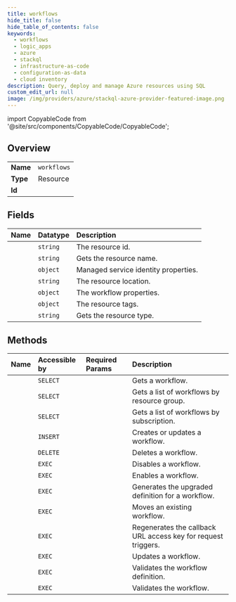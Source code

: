 ```yaml
---
title: workflows
hide_title: false
hide_table_of_contents: false
keywords:
  - workflows
  - logic_apps
  - azure    
  - stackql
  - infrastructure-as-code
  - configuration-as-data
  - cloud inventory
description: Query, deploy and manage Azure resources using SQL
custom_edit_url: null
image: /img/providers/azure/stackql-azure-provider-featured-image.png
---
```


import CopyableCode from '@site/src/components/CopyableCode/CopyableCode';




## Overview
<table><tbody>
<tr><td><b>Name</b></td><td><code>workflows</code></td></tr>
<tr><td><b>Type</b></td><td>Resource</td></tr>
<tr><td><b>Id</b></td><td><CopyableCode code="azure.logic_apps.workflows" /></td></tr>
</tbody></table>

## Fields
| Name | Datatype | Description |
|:-----|:---------|:------------|
| <CopyableCode code="id" /> | `string` | The resource id. |
| <CopyableCode code="name" /> | `string` | Gets the resource name. |
| <CopyableCode code="identity" /> | `object` | Managed service identity properties. |
| <CopyableCode code="location" /> | `string` | The resource location. |
| <CopyableCode code="properties" /> | `object` | The workflow properties. |
| <CopyableCode code="tags" /> | `object` | The resource tags. |
| <CopyableCode code="type" /> | `string` | Gets the resource type. |
## Methods
| Name | Accessible by | Required Params | Description |
|:-----|:--------------|:----------------|:------------|
| <CopyableCode code="get" /> | `SELECT` | <CopyableCode code="api-version, resourceGroupName, subscriptionId, workflowName" /> | Gets a workflow. |
| <CopyableCode code="list_by_resource_group" /> | `SELECT` | <CopyableCode code="api-version, resourceGroupName, subscriptionId" /> | Gets a list of workflows by resource group. |
| <CopyableCode code="list_by_subscription" /> | `SELECT` | <CopyableCode code="api-version, subscriptionId" /> | Gets a list of workflows by subscription. |
| <CopyableCode code="create_or_update" /> | `INSERT` | <CopyableCode code="api-version, resourceGroupName, subscriptionId, workflowName" /> | Creates or updates a workflow. |
| <CopyableCode code="delete" /> | `DELETE` | <CopyableCode code="api-version, resourceGroupName, subscriptionId, workflowName" /> | Deletes a workflow. |
| <CopyableCode code="disable" /> | `EXEC` | <CopyableCode code="api-version, resourceGroupName, subscriptionId, workflowName" /> | Disables a workflow. |
| <CopyableCode code="enable" /> | `EXEC` | <CopyableCode code="api-version, resourceGroupName, subscriptionId, workflowName" /> | Enables a workflow. |
| <CopyableCode code="generate_upgraded_definition" /> | `EXEC` | <CopyableCode code="api-version, resourceGroupName, subscriptionId, workflowName" /> | Generates the upgraded definition for a workflow. |
| <CopyableCode code="move" /> | `EXEC` | <CopyableCode code="api-version, resourceGroupName, subscriptionId, workflowName" /> | Moves an existing workflow. |
| <CopyableCode code="regenerate_access_key" /> | `EXEC` | <CopyableCode code="api-version, resourceGroupName, subscriptionId, workflowName" /> | Regenerates the callback URL access key for request triggers. |
| <CopyableCode code="update" /> | `EXEC` | <CopyableCode code="api-version, resourceGroupName, subscriptionId, workflowName" /> | Updates a workflow. |
| <CopyableCode code="validate_by_location" /> | `EXEC` | <CopyableCode code="api-version, location, resourceGroupName, subscriptionId, workflowName" /> | Validates the workflow definition. |
| <CopyableCode code="validate_by_resource_group" /> | `EXEC` | <CopyableCode code="api-version, resourceGroupName, subscriptionId, workflowName" /> | Validates the workflow. |
